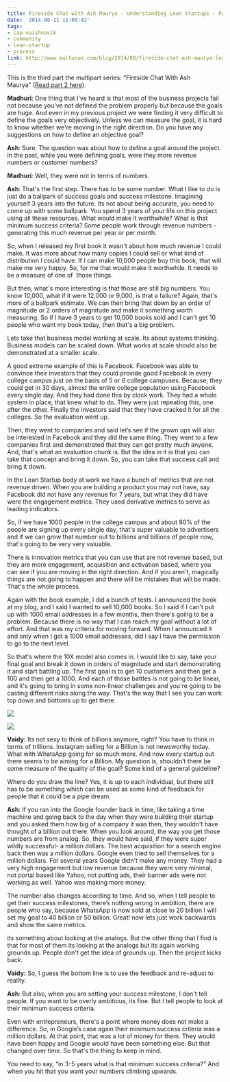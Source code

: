 ```yaml
---
title: Fireside Chat with Ash Maurya - Understanding Lean Startups - Part 3
date: '2014-08-11 11:09:42'
tags:
- cap-vaishnavik
- community
- lean-startup
- process
link: http://www.multunus.com/blog/2014/08/fireside-chat-ash-maurya-lean-startups-part-3/
---
```


This is the third part the multipart series: “Fireside Chat With Ash Maurya” ([Read part 2 here](http://www.multunus.com/blog/2014/06/fireside-chat-ash-maurya-lean-startups-part-2/)).


**Madhuri**: One thing that I've heard is that most of the business projects fail not because you've not defined the problem properly but because the goals are huge. And even in my previous project we were finding it very difficult to define the goals very objectively. Unless we can measure the goal, it is hard to know whether we're moving in the right direction. Do you have any suggestions on how to define an objective goal?


**Ash**: Sure. The question was about how to define a goal around the project. In the past, while you were defining goals, were they more revenue numbers or customer numbers?


**Madhuri**: Well, they were not in terms of numbers.


**Ash**: That's the first step. There has to be some number. What I like to do is just do a ballpark of success goals and success milestone. Imagining yourself 3 years into the future. Its not about being accurate, you need to come up with some ballpark. You spend 3 years of your life on this project using all these resources. What would make it worthwhile? What is that minimum success criteria? Some people work through revenue numbers - generating this much revenue per year or per month.

So, when I released my first book it wasn't about how much revenue I could make. It was more about how many copies I could sell or what kind of distribution I could have. If I can make 10,000 people buy this book, that will make me very happy. So, for me that would make it worthwhile. It needs to be a measure of one of  those things.

But then, what's more interesting is that those are still big numbers. You know 10,000, what if it were 12,000 or 9,000, is that a failure? Again, that's more of a ballpark estimate. We can then bring that down by an order of magnitude or 2 orders of magnitude and make it something worth measuring. So if I have 3 years to get 10,000 books sold and I can't get 10 people who want my book today, then that's a big problem.

Lets take that business model working at scale. Its about systems thinking. Business models can be scaled down. What works at scale should also be demonstrated at a smaller scale.

A good extreme example of this is Facebook. Facebook was able to convince their investors that they could provide good Facebook in every college campus just on the basis of 5 or 6 college campuses. Because, they could get in 30 days, almost the entire college population using Facebook every single day. And they had done this by clock work. They had a whole system in place, that knew what to do. They were just repeating this, one after the other. Finally the investors said that they have cracked it for all the colleges. So the evaluation went up.

Then, they went to companies and said let’s see if the grown ups will also be interested in Facebook and they did the same thing. They went to a few companies first and demonstrated that they can get pretty much anyone. And, that's what an evaluation chunk is. But the idea in it is that you can take that concept and bring it down. So, you can take that success call and bring it down.

In the Lean Startup body at work we have a bunch of metrics that are not revenue driven. When you are building a product you may not have, say Facebook did not have any revenue for 7 years, but what they did have were the engagement metrics. They used derivative metrics to serve as leading indicators.

So, if we have 1000 people in the college campus and about 80% of the people are signing up every single day, that's super valuable to advertisers and if we can grow that number out to billions and billions of people now, that's going to be very very valuable.

There is innovation metrics that you can use that are not revenue based, but they are more engagement, acquisition and activation based, where you can see if you are moving in the right direction. And if you aren't, magically things are not going to happen and there will be mistakes that will be made. That's the whole process.

Again with the book example, I did a bunch of tests. I announced the book at my blog, and I said I wanted to sell 10,000 books. So I said if I can't put up with 1000 email addresses in a few months, then there's going to be a problem. Because there is no way that I can reach my goal without a lot of effort. And that was my criteria for moving forward. When I announced it and only when I got a 1000 email addresses, did I say I have the permission to go to the next level.

So that's where the 10X model also comes in. I would like to say, take your final goal and break it down in orders of magnitude and start demonstrating it and start battling up. The first goal is to get 10 customers and then get a 100 and then get a 1000. And each of those battles is not going to be linear, and it's going to bring in some non-linear challenges and you're going to be casting different risks along the way. That's the way that I see you can work top down and bottoms up to get there.


![](https://s3.amazonaws.com/multunus-website/uploads/2014/08/unnamed-21-300x199.jpg)

![](https://s3.amazonaws.com/multunus-website/uploads/2014/08/10270395_839061899444121_6843612531726639725_n-300x199.jpg)


**Vaidy:** Its not sexy to think of billions anymore, right? You have to think in terms of trillions. Instagram selling for a Billion is not newsworthy today. What with WhatsApp going for so much more. And now every startup out there seems to be aiming for a Billion. My question is, shouldn’t there be some measure of the quality of the goal? Some kind of a general guideline?

Where do you draw the line? Yes, it is up to each individual, but there still has to be something which can be used as some kind of feedback for people that it could be a pipe dream.


**Ash**: If you ran into the Google founder back in time, like taking a time machine and going back to the day when they were building their startup and you asked them how big of a company it was then, they wouldn't have thought of a billion out there. When you look around, the way you get those numbers are from analog. So, they would have said, if they were super wildly successful- a million dollars. The best acquisition for a search engine back then was a million dollars. Google even tried to sell themselves for a million dollars. For several years Google didn't make any money. They had a very high engagement but low revenue because they were very minimal, not portal based like Yahoo, not putting ads, their banner ads were not working as well. Yahoo was making more money.

The number also changes according to time. And so, when I tell people to get their success milestones, there’s nothing wrong in ambition, there are people who say, because WhatsApp is now sold at close to 20 billion I will set my goal to 40 billion or 50 billion. Great! now lets just work backwards and show the same metrics.

Its something about looking at the analogs. But the other thing that I find is that for most of them its looking at the analogs but its again working grounds up. People don't get the idea of grounds up. Then the project kicks back.


**Vaidy:** So, I guess the bottom line is to use the feedback and re-adjust to reality.


**Ash**: But also, when you are setting your success milestone, I don't tell people. If you want to be overly ambitious, its fine. But I tell people to look at their minimum success criteria.

Even with entrepreneurs, there's a point where money does not make a difference. So, in Google’s case again their minimum success criteria was a million dollars. At that point, that was a lot of money for them. They would have been happy and Google would have been something else. But that changed over time. So that's the thing to keep in mind.

You need to say, “in 3-5 years what is that minimum success criteria?” And when you hit that you want your numbers climbing upwards.

 
